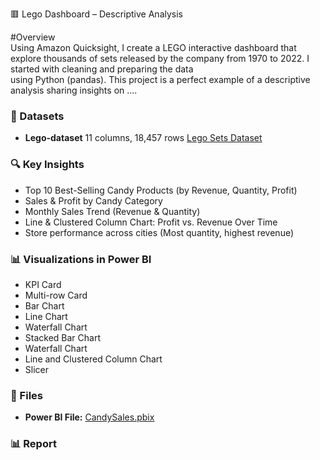 🟥 Lego Dashboard – Descriptive Analysis  

#Overview  
Using Amazon Quicksight, I create a LEGO interactive dashboard that explore thousands of sets released by the company from 1970 to 2022. I started with cleaning and preparing the data  
using Python (pandas). This project is a perfect example of a descriptive analysis sharing insights on ....

### 🔢 Datasets
- **Lego-dataset** 11 columns, 18,457 rows 
[Lego Sets Dataset](https://www.kaggle.com/datasets/maggieakarn/lego-dataset)
 

### 🔍 Key Insights  
- Top 10 Best-Selling Candy Products (by Revenue, Quantity, Profit)
- Sales & Profit by Candy Category
- Monthly Sales Trend (Revenue & Quantity)
- Line & Clustered Column Chart: Profit vs. Revenue Over Time
- Store performance across cities (Most quantity, highest revenue)

### 📊 Visualizations in Power BI
- KPI Card
- Multi-row Card
- Bar Chart
- Line Chart
- Waterfall Chart
- Stacked Bar Chart
- Waterfall Chart
- Line and Clustered Column Chart
- Slicer
 

### 📂 Files  
- **Power BI File:** [CandySales.pbix](CandySales.pbix)

### 📊 Report
 
